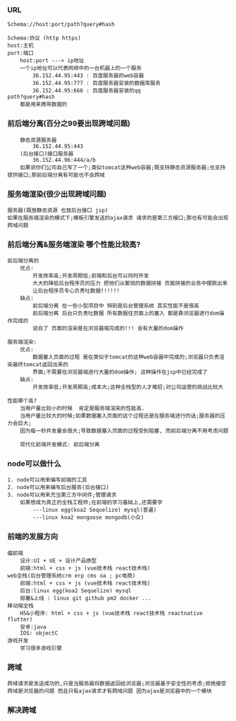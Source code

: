 ### URL
    Schema://host:port/path?query#hash

    Schema:协议 (http https)
    host:主机
    port:端口
        host:port ---> ip地址
        一个ip地址可以代表网络中的一台机器上的一个服务
            36.152.44.95:443 : 百度服务器的web容器
            36.152.44.95:777 : 百度服务器安装的数据库服务
            36.152.44.95:666 : 百度服务器安装的qq
    path?query#hash
        都是用来携带数据的

### 前后端分离(百分之99要出现跨域问题)
        静态资源服务器
            36.152.44.95:443
        (后台接口)接口服务器
            36.152.44.96:444/a/b
        如果说你们公司自己写了一个;类似tomcat这种web容器;既支持静态资源服务器;也支持提供接口;那前后端分离有可能也不会跨域

### 服务端渲染(很少出现跨域问题)
    服务器(既放静态资源 也放后台接口 jsp)
    如果在服务端渲染的模式下;模板引擎发送的ajax请求 请求的是第三方接口;那也有可能会出现跨域问题

### 前后端分离&服务端渲染 哪个性能比较高?
    前后端分离的
        优点:
            开发效率高;开发周期低;前端和后台可以同时开发
            大大的降低后台程序员的压力 把他们从繁琐的数据拼接 页面拼接的业务中摆脱出来
            让后台程序员专心负责吐数据!!!!!!
        缺点:
            前后端分离 在一些小型项目中 特别是后台管理系统 其实性能不是很高
            前后端分离 后台只负责吐数据 所有数据往页面上的塞入 都是靠浏览器进行dom操作完成的
            说白了 页面的渲染是在浏览器端完成的!!! 会有大量的dom操作

    服务端渲染:
        优点:
            数据塞入页面的过程 是在类似于tomcat的这种web容器中完成的;浏览器只负责渲染最终tomcat返回出来的
            界面;不需要在浏览器端进行大量的dom操作; 这种操作在jsp中已经完成了
        缺点:
            开发效率低;开发周期高;成本大;这种全栈型的人才难招;对公司运营的挑战比较大

    性能哪个高?
        当用户量比较小的时候  肯定是服务端渲染的性能高.
        当用户量比较大的时候;如果数据塞入页面的这个过程还是在服务端进行的话;服务器的压力会巨大;
        因为每一秒并发量会很大;导致数据塞入页面的过程受到阻塞, 而前后端分离不用考虑问题

        现代化前端开发模式: 前后端分离

### node可以做什么
    1. node可以用来编写前端的工具
    2. node可以用来编写后台服务(后台接口)
    3. node可以用来充当第三方中间件;管理请求
        如果想成为真正的全栈工程师;在前端的学习基础上,还需要学
            ---linux egg(koa2 Sequelize) mysql(普遍)
            ---linux koa2 mongoose mongodb(小众)

### 前端的发展方向
    偏前端
        设计:UI + UE + 设计产品原型
        前端:html + css + js (vue技术栈 react技术栈)
    web全栈(后台管理系统crm erp cms oa ; pc电商)
        前端:html + css + js (vue技术栈 react技术栈)
        后台:linux egg(koa2 Sequelize) mysql
        部署&上线 : linux git github pm2 docker ...
    移动端全栈
        H5&小程序: html + css + js (vue技术栈 react技术栈 reactnative flutter)
        安卓:java
        IOS: objectC
    游戏开发
        学习很多游戏引擎

### 跨域
    跨域请求是发送成功的,只是当服务器将数据返回给浏览器;浏览器基于安全性的考虑;拒绝接受
    跨域是浏览器的问题 而且只有ajax请求才有跨域问题 因为ajax是浏览器中的一个模块

### 解决跨域


